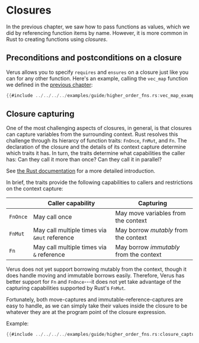 # Closures

In the previous chapter, we saw how to pass functions as values, which we did by referencing
function items by name. However, it is more common in Rust to creating functions
using _closures_.

## Preconditions and postconditions on a closure

Verus allows you to specify `requires` and `ensures` on a closure just like you can for
any other function.
Here's an example, calling the `vec_map` function we defined in the
[previous chapter](./exec_funs_as_values.md'):

```rust
{{#include ../../../../examples/guide/higher_order_fns.rs:vec_map_example_with_closure}}
```

## Closure capturing

One of the most challenging aspects of closures, in general, is that closures
can capture variables from the surrounding context.
Rust resolves this challenge through its hierarcy of function traits:
`FnOnce`, `FnMut`, and `Fn`.
The declaration of the closure and the details of its context capture determine
which traits it has. In turn,
the traits determine what capabilities the caller has: Can they call it more than
once? Can they call it in parallel?

See [the Rust documentation](https://doc.rust-lang.org/book/ch13-01-closures.html#moving-captured-values-out-of-closures-and-the-fn-traits) for a more detailed introduction.

In brief, the traits provide the following capabilities to callers and
restrictions on the context capture:

|          | Caller capability                            | Capturing                               |
|----------|----------------------------------------------|-----------------------------------------|
| `FnOnce` | May call once                                | May move variables from the context     |
| `FnMut`  | May call multiple times via `&mut` reference | May borrow _mutably_ from the context   |
| `Fn`     | May call multiple times via `&` reference    | May borrow _immutably_ from the context |

Verus does not yet support borrowing mutably from the context,
though it does handle moving and immutable borrows easily.
Therefore, Verus has better support for `Fn` and `FnOnce`---it does not yet take advantage of the
capturing capabilities supported by Rust's `FnMut`.

Fortunately, both move-captures and immutable-reference-captures are easy to handle,
as we can simply take their values inside the closure to be whatever they are at the program
point of the closure expression.

Example:

```rust
{{#include ../../../../examples/guide/higher_order_fns.rs:closure_capture}}
```
